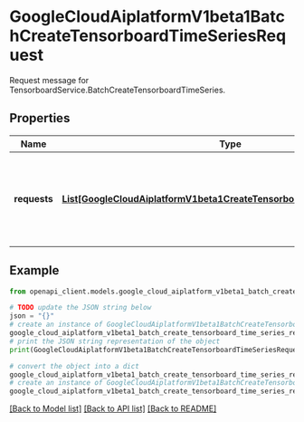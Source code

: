 # GoogleCloudAiplatformV1beta1BatchCreateTensorboardTimeSeriesRequest

Request message for TensorboardService.BatchCreateTensorboardTimeSeries.

## Properties

Name | Type | Description | Notes
------------ | ------------- | ------------- | -------------
**requests** | [**List[GoogleCloudAiplatformV1beta1CreateTensorboardTimeSeriesRequest]**](GoogleCloudAiplatformV1beta1CreateTensorboardTimeSeriesRequest.md) | Required. The request message specifying the TensorboardTimeSeries to create. A maximum of 1000 TensorboardTimeSeries can be created in a batch. | [optional] 

## Example

```python
from openapi_client.models.google_cloud_aiplatform_v1beta1_batch_create_tensorboard_time_series_request import GoogleCloudAiplatformV1beta1BatchCreateTensorboardTimeSeriesRequest

# TODO update the JSON string below
json = "{}"
# create an instance of GoogleCloudAiplatformV1beta1BatchCreateTensorboardTimeSeriesRequest from a JSON string
google_cloud_aiplatform_v1beta1_batch_create_tensorboard_time_series_request_instance = GoogleCloudAiplatformV1beta1BatchCreateTensorboardTimeSeriesRequest.from_json(json)
# print the JSON string representation of the object
print(GoogleCloudAiplatformV1beta1BatchCreateTensorboardTimeSeriesRequest.to_json())

# convert the object into a dict
google_cloud_aiplatform_v1beta1_batch_create_tensorboard_time_series_request_dict = google_cloud_aiplatform_v1beta1_batch_create_tensorboard_time_series_request_instance.to_dict()
# create an instance of GoogleCloudAiplatformV1beta1BatchCreateTensorboardTimeSeriesRequest from a dict
google_cloud_aiplatform_v1beta1_batch_create_tensorboard_time_series_request_from_dict = GoogleCloudAiplatformV1beta1BatchCreateTensorboardTimeSeriesRequest.from_dict(google_cloud_aiplatform_v1beta1_batch_create_tensorboard_time_series_request_dict)
```
[[Back to Model list]](../README.md#documentation-for-models) [[Back to API list]](../README.md#documentation-for-api-endpoints) [[Back to README]](../README.md)


